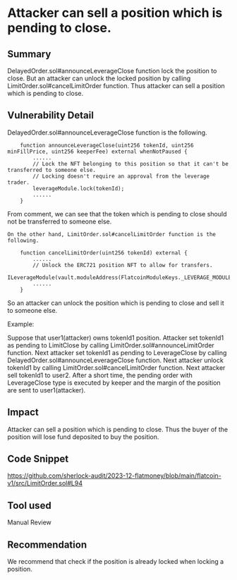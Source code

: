 # Attacker can sell a position which is pending to close.

## Summary
DelayedOrder.sol#announceLeverageClose function lock the position to close.
But an attacker can unlock the locked position by calling LimitOrder.sol#cancelLimitOrder function.
Thus attacker can sell a position which is pending to close.

## Vulnerability Detail
DelayedOrder.sol#announceLeverageClose function is the following.
```solidity
    function announceLeverageClose(uint256 tokenId, uint256 minFillPrice, uint256 keeperFee) external whenNotPaused {
        ......
        // Lock the NFT belonging to this position so that it can't be transferred to someone else.
        // Locking doesn't require an approval from the leverage trader.
        leverageModule.lock(tokenId);
        ......
    }
```
From comment, we can see that the token which is pending to close should not be transferred to someone else.
```solidity
On the other hand, LimitOrder.sol#cancelLimitOrder function is the following.

    function cancelLimitOrder(uint256 tokenId) external {
        ......
        // Unlock the ERC721 position NFT to allow for transfers.
        ILeverageModule(vault.moduleAddress(FlatcoinModuleKeys._LEVERAGE_MODULE_KEY)).unlock(tokenId);
        ......
    }
```
So an attacker can unlock the position which is pending to close and sell it to someone else.

Example:

Suppose that user1(attacker) owns tokenId1 position.
Attacker set tokenId1 as pending to LimitClose by calling LimitOrder.sol#announceLimitOrder function.
Next attacker set tokenId1 as pending to LeverageClose by calling DelayedOrder.sol#announceLeverageClose function.
Next attacker unlock tokenId1 by calling LimitOrder.sol#cancelLimitOrder function.
Next attacker sell tokenId1 to user2.
After a short time, the pending order with LeverageClose type is executed by keeper and the margin of the position are sent to user1(attacker).

## Impact
Attacker can sell a position which is pending to close.
Thus the buyer of the position will lose fund deposited to buy the position.

## Code Snippet
https://github.com/sherlock-audit/2023-12-flatmoney/blob/main/flatcoin-v1/src/LimitOrder.sol#L94

## Tool used
Manual Review

## Recommendation
We recommend that check if the position is already locked when locking a position.